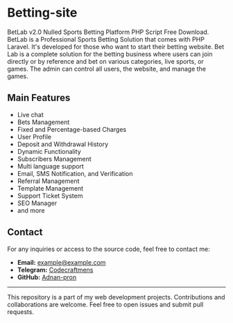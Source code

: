 # Betting-site

BetLab v2.0 Nulled Sports Betting Platform PHP Script Free Download. BetLab is a Professional Sports Betting Solution that comes with PHP Laravel. It's developed for those who want to start their betting website. Bet Lab is a complete solution for the betting business where users can join directly or by reference and bet on various categories, live sports, or games. The admin can control all users, the website, and manage the games.

## Main Features
- Live chat
- Bets Management
- Fixed and Percentage-based Charges
- User Profile
- Deposit and Withdrawal History
- Dynamic Functionality
- Subscribers Management
- Multi language support
- Email, SMS Notification, and Verification
- Referral Management
- Template Management
- Support Ticket System
- SEO Manager
- and more

## Contact
For any inquiries or access to the source code, feel free to contact me:

- **Email:** example@example.com
- **Telegram:** [Codecraftmens](https://t.me/Codecraftmens)
- **GitHub:** [Adnan-pron](https://github.com/Adnan-pron)

---

This repository is a part of my web development projects. Contributions and collaborations are welcome. Feel free to open issues and submit pull requests.
